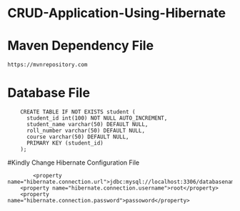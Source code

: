 # CRUD-Application-Using-Hibernate

# Maven Dependency File
	https://mvnrepository.com


# Database File

		CREATE TABLE IF NOT EXISTS student (
		  student_id int(100) NOT NULL AUTO_INCREMENT,
		  student_name varchar(50) DEFAULT NULL,
		  roll_number varchar(50) DEFAULT NULL,
		  course varchar(50) DEFAULT NULL,  
		  PRIMARY KEY (student_id)
		);

#Kindly Change Hibernate Configuration File

    		<property name="hibernate.connection.url">jdbc:mysql://localhost:3306/databasename</property>
		<property name="hibernate.connection.username">root</property>
		<property name="hibernate.connection.password">passoword</property>
